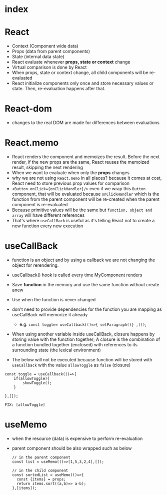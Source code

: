 # index

# React

- Context (Component wide data)
- Props (data from parent components)
- State (internal data state)
- React evaluate whenever **props, state or context** change
- Virtual comparison is done by React
- When props, state or context change, all child components will be re-evaluated
- React initialize components only once and store necessary values or state. Then, re-evaluation happens after that.

# React-dom

- changes to the real DOM are made for differences between evaluations

# React.memo

- React renders the component and memoizes the result. Before the next render, if the new props are the same, React reuses the memoized result, skipping the next rendering
- When we want to evaluate when only the **props** changes
- why we are not using `React.memo` in all places? because it comes at cost, React need to store previous prop values for comparison
- `<Button onClick={onClickHandler}/>` even if we wrap this `Button` component, that will be evaluated because `onClickHandler` which is the function from the parent component will be re-created when the parent component is re-evaluated
- Because primitive values will be the same but `function, object and array` will have different references
- That's where `useCallBack` is useful as it's telling React not to create a new function every new execution

# useCallBack

- function is an object and by using a callback we are not changing the object for rerendering.
- useCallback() hook is called every time MyComponent renders
- Save **function** in the memory and use the same function without create anew
- Use when the function is never changed
- don't need to provide dependencies for the function you are mapping as useCallBack will memorize it already

  - e.g. `const toggle= useCallback(()=>{ setParagraph()} ,[])`;

- When using another variable inside useCallBack, closure happens by storing value with the function together; A closure is the combination of a function bundled together (enclosed) with references to its surrounding state (the lexical environment)
- The below will not be executed because function will be stored with `useCallback` with the value `allowToggle` as `false` (closure)

```
const toggle = useCallback(()=>{
    if(allowToggle){
        showToggle();
    }

},[]);

FIX: [allowToggle]

```

# useMemo

- when the resource (data) is expensive to perform re-evaluation
- parent component should be also wrapped such as below

  ```
  // in the parent component
  const list = useMemo(()=>[1,5,3,2,4],[]);

  // in the child component
  const sortedList = useMemo(()=>{
    const {items} = props;
    return items.sort((a,b)=> a-b);
  },[items]);
  ```

```

```
